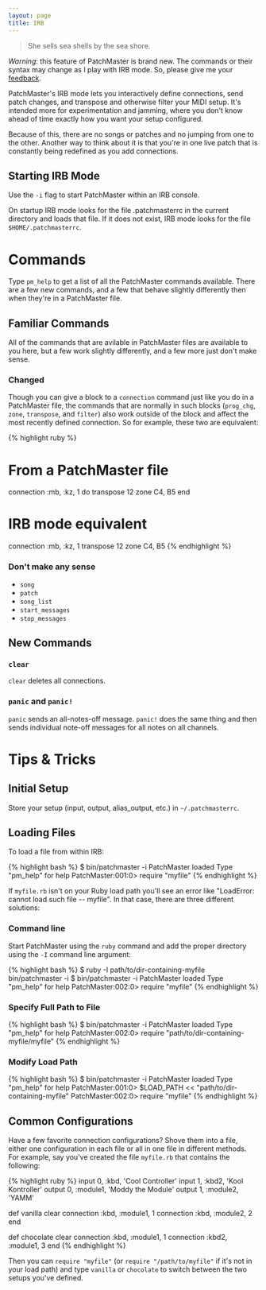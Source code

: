 ```yaml
---
layout: page
title: IRB
---
```


> She sells sea shells by the sea shore.

*Warning*: this feature of PatchMaster is brand new. The commands or their
syntax may change as I play with IRB mode. So, please give me your
[feedback](mailto:jim@jimmenard.com).

PatchMaster's IRB mode lets you interactively define connections, send patch
changes, and transpose and otherwise filter your MIDI setup. It's intended
more for experimentation and jamming, where you don't know ahead of time
exactly how you want your setup configured.

Because of this, there are no songs or patches and no jumping from one to
the other. Another way to think about it is that you're in one live patch
that is constantly being redefined as you add connections.

## Starting IRB Mode

Use the `-i` flag to start PatchMaster within an IRB console.

On startup IRB mode looks for the file .patchmasterrc in the current
directory and loads that file. If it does not exist, IRB mode looks for the
file `$HOME/.patchmasterrc`.

# Commands

Type `pm_help` to get a list of all the PatchMaster commands available.
There are a few new commands, and a few that behave slightly differently
then when they're in a PatchMaster file.

## Familiar Commands

All of the commands that are avilable in PatchMaster files are available to
you here, but a few work slightly differently, and a few more just don't
make sense.

### Changed

Though you can give a block to a `connection` command just like you do in a
PatchMaster file, the commands that are normally in such blocks (`prog_chg`,
`zone`, `transpose`, and `filter`) also work outside of the block and affect
the most recently defined connection. So for example, these two are
equivalent:

{% highlight ruby %}
# From a PatchMaster file
connection :mb, :kz, 1 do
  transpose 12
  zone C4, B5
end

# IRB mode equivalent
connection :mb, :kz, 1
transpose 12
zone C4, B5
{% endhighlight %}

### Don't make any sense

- `song`
- `patch`
- `song_list`
- `start_messages`
- `stop_messages`

## New Commands

### `clear`

`clear` deletes all connections.

### `panic` and `panic!`

`panic` sends an all-notes-off message. `panic!` does the same thing and
then sends individual note-off messages for all notes on all channels.

# Tips & Tricks

## Initial Setup

Store your setup (input, output, alias_output, etc.) in `~/.patchmasterrc`.

## Loading Files

To load a file from within IRB:

{% highlight bash %}
$ bin/patchmaster -i
PatchMaster loaded
Type "pm_help" for help
PatchMaster:001:0> require "myfile"
{% endhighlight %}

If `myfile.rb` isn't on your Ruby load path you'll see an error like
"LoadError: cannot load such file -- myfile". In that case, there are three
different solutions:

### Command line

Start PatchMaster using the `ruby` command and add the proper directory
using the `-I` command line argument:

{% highlight bash %}
$ ruby -I path/to/dir-containing-myfile bin/patchmaster -i
$ bin/patchmaster -i
PatchMaster loaded
Type "pm_help" for help
PatchMaster:002:0> require "myfile"
{% endhighlight %}

### Specify Full Path to File

{% highlight bash %}
$ bin/patchmaster -i
PatchMaster loaded
Type "pm_help" for help
PatchMaster:002:0> require "path/to/dir-containing-myfile/myfile"
{% endhighlight %}

### Modify Load Path

{% highlight bash %}
$ bin/patchmaster -i
PatchMaster loaded
Type "pm_help" for help
PatchMaster:001:0> $LOAD_PATH << "path/to/dir-containing-myfile"
PatchMaster:002:0> require "myfile"
{% endhighlight %}

## Common Configurations

Have a few favorite connection configurations? Shove them into a file,
either one configuration in each file or all in one file in different
methods. For example, say you've created the file `myfile.rb` that contains
the following:

{% highlight ruby %}
input 0, :kbd, 'Cool Controller'
input 1, :kbd2, 'Kool Kontroller'
output 0, :module1, 'Moddy the Module'
output 1, :module2, 'YAMM'

def vanilla
  clear
  connection :kbd, :module1, 1
  connection :kbd, :module2, 2
end

def chocolate
  clear
  connection :kbd,  :module1, 1
  connection :kbd2, :module1, 3
end
{% endhighlight %}

Then you can `require "myfile"` (or `require "/path/to/myfile"` if it's not
in your load path) and type `vanilla` or `chocolate` to switch between the
two setups you've defined.
